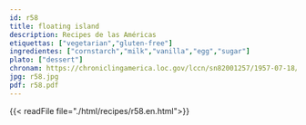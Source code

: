 ```yaml
---
id: r58
title: floating island
description: Recipes de las Américas
etiquettas: ["vegetarian","gluten-free"]
ingredientes: ["cornstarch","milk","vanilla","egg","sugar"]
plato: ["dessert"]
chronam: https://chroniclingamerica.loc.gov/lccn/sn82001257/1957-07-18/ed-1/seq-5/
jpg: r58.jpg
pdf: r58.pdf
---
```


{{< readFile file="./html/recipes/r58.en.html">}}